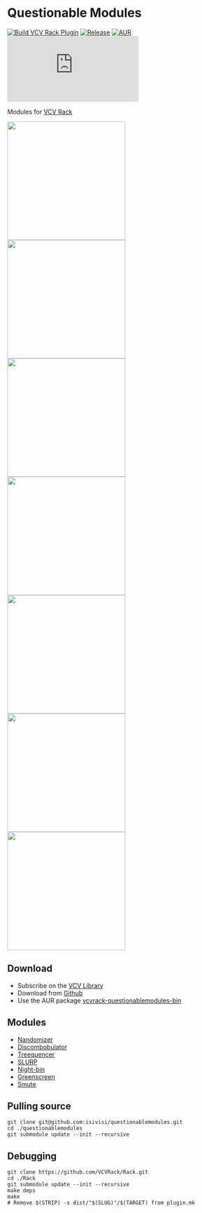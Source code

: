 # Questionable Modules 
[![Build VCV Rack Plugin](https://github.com/isivisi/questionablemodules/actions/workflows/build-plugin.yml/badge.svg?branch=master)](https://github.com/isivisi/questionablemodules/actions/workflows/build-plugin.yml)
[![Release](https://badgen.net/github/release/isivisi/questionablemodules/stable?color=cyan)](https://github.com/isivisi/questionablemodules/releases/latest)
[![AUR](https://img.shields.io/aur/version/vcvrack-questionablemodules-bin)](https://aur.archlinux.org/packages/vcvrack-questionablemodules-bin)
[![VCV Rack Library](https://badgen.net/https/raw.githubusercontent.com/isivisi/questionablemodules/automated/popularity.json)](https://library.vcvrack.com/questionablemodules)

Modules for [VCV Rack](https://github.com/VCVRack/Rack)

[<img src="https://library.vcvrack.com/screenshots/200/questionablemodules/nandomizer.png" style="object-fit:scale-down" height="270">](https://isivisi.github.io/questionablemodules/nandomizer) [<img src="https://library.vcvrack.com/screenshots/200/questionablemodules/discombobulator.png" style="object-fit:scale-down" height="270">](https://isivisi.github.io/questionablemodules/discombobulator)
[<img src="https://github.com/isivisi/questionablemodules/blob/master/images/Treequencer.gif?raw=true?raw=true" style="object-fit:scale-down" height="270">](https://isivisi.github.io/questionablemodules/treequencer)
[<img src="https://library.vcvrack.com/screenshots/200/questionablemodules/quatosc.png" style="object-fit:scale-down" height="270">](https://isivisi.github.io/questionablemodules/slurp)
[<img src="https://library.vcvrack.com/screenshots/400/questionablemodules/nightbin.png" style="object-fit:scale-down" height="270">](https://isivisi.github.io/questionablemodules/nightbin)
[<img src="https://library.vcvrack.com/screenshots/400/questionablemodules/greenscreen.png" style="object-fit:scale-down" height="270">](https://isivisi.github.io/questionablemodules/greenscreen)
[<img src="https://library.vcvrack.com/screenshots/400/questionablemodules/smute.png" style="object-fit:scale-down" height="270">](https://isivisi.github.io/questionablemodules/smute)

## Download
- Subscribe on the [VCV Library](https://library.vcvrack.com/questionablemodules)
- Download from [Github](https://github.com/isivisi/questionablemodules/releases/latest)
- Use the AUR package [vcvrack-questionablemodules-bin](https://aur.archlinux.org/packages/vcvrack-questionablemodules-bin)

## Modules
- [Nandomizer](https://isivisi.github.io/questionablemodules/nandomizer)
- [Discombobulator](https://isivisi.github.io/questionablemodules/discombobulator)
- [Treequencer](https://isivisi.github.io/questionablemodules/treequencer)
- [SLURP](https://isivisi.github.io/questionablemodules/slurp)
- [Night-bin](https://isivisi.github.io/questionablemodules/nightbin)
- [Greenscreen](https://isivisi.github.io/questionablemodules/greenscreen)
- [Smute](https://isivisi.github.io/questionablemodules/smute)

## Pulling source
```
git clone git@github.com:isivisi/questionablemodules.git
cd ./questionablemodules
git submodule update --init --recursive
```

## Debugging

``` 
git clone https://github.com/VCVRack/Rack.git
cd ./Rack
git submodule update --init --recursive
make deps
make
# Remove $(STRIP) -s dist/"$(SLUG)"/$(TARGET) from plugin.mk
```
